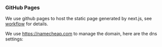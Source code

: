 ### GitHub Pages

We use github pages to host the static page generated by next.js, see [workflow](/.github/workflows/pages.yml) for details.

We use https://namecheap.com to manage the domain, here are the dns settings:
